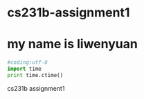 # cs231b-assignment1
# my name is liwenyuan
```python
#coding:utf-8
import time 
print time.ctime()
```
cs231b assignment1 

